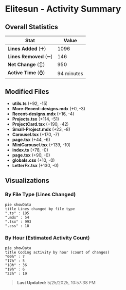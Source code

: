 # Elitesun - Activity Summary 

## Overall Statistics

| Stat                   | Value                                                             |
| ---------------------- | ----------------------------------------------------------------- |
| **Lines Added** (➕)   | 1096                                          |
| **Lines Removed** (➖) | 146                                        |
| **Net Change** (↕)    | 950                |
| **Active Time** (⌚)   | 94 minutes |


## Modified Files
- **utils.ts** (+92, -15)
- **More-Recent-designs.mdx** (+0, -3)
- **Recent-designs.mdx** (+16, -4)
- **Projects.tsx** (+114, -51)
- **ProjectCard.tsx** (+190, -42)
- **Small-Project.mdx** (+23, -8)
- **Carousel.tsx** (+170, -7)
- **page.tsx** (+44, -6)
- **MiniCarousel.tsx** (+139, -10)
- **index.ts** (+78, -0)
- **page.tsx** (+90, -0)
- **globals.css** (+10, -0)
- **LetterFx.tsx** (+130, -0)

## Visualizations

### By File Type (Lines Changed)

```mermaid
pie showData
title Lines changed by file type
".ts" : 185
".mdx" : 54
".tsx" : 993
".css" : 10
```

### By Hour (Estimated Activity Count)

```mermaid
pie showData
title Coding activity by hour (count of changes)
"00h" : 7
"17h" : 5
"18h" : 36
"19h" : 6
"22h" : 19
```


> **Last Updated:** 5/25/2025, 10:57:38 PM